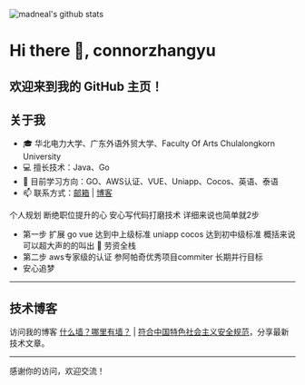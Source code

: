 <!--
**connorzhangyu/connorzhangyu** is a ✨ _special_ ✨ repository because its `README.md` (this file) appears on your GitHub profile.
Here are some ideas to get you started:
- 🔭 I’m currently working on ...
- 🌱 I’m currently learning ...
- 👯 I’m looking to collaborate on ...
- 🤔 I’m looking for help with ...
- 💬 Ask me about ...
- 📫 How to reach me: ...
- 😄 Pronouns: ...
- ⚡ Fun fact: ...
# Hi there 👋
-->
![madneal's github stats](https://github-readme-stats.vercel.app/api?username=connorzhangyu&show_icons=true&theme=radical)
# Hi there 👋, connorzhangyu
欢迎来到我的 GitHub 主页！
---
## 关于我
- 🎓 华北电力大学、广东外语外贸大学、<span title="朱拉隆功大学艺术学院">Faculty Of Arts Chulalongkorn University</span>
- 💻 擅长技术：Java、Go
- 🌱 目前学习方向：GO、AWS认证、VUE、Uniapp、Cocos、英语、泰语
- 📫 联系方式：[邮箱](mailto:connor@tosa.team) | [博客](https://tosa.team)

个人规划  断绝职位提升的心 安心写代码打磨技术 详细来说也简单就2步
- 第一步 扩展 go vue 达到中上级标准 uniapp cocos 达到初中级标准 概括来说 可以超大声的的叫出 🔭 劳资全栈
- 第二步 aws专家级的认证 参阿帕奇优秀项目commiter 长期并行目标
- 安心追梦
---
<!--
## 我的开源项目
| 项目名称          | 简介                             | 链接                                      |
|------------------|--------------------------------|-----------------------------------------|
| Project A        | Go Web 框架示例项目             | https://github.com/yourusername/project-a |
| Project B        | 云原生自动化脚本集合             | https://github.com/yourusername/project-b |
---
-->
## 技术博客
访问我的博客 [什么墙？哪里有墙？](https://tosa.team) | [符合中国特色社会主义安全规范](https://connorzhangyu.com)，分享最新技术文章。

---
感谢你的访问，欢迎交流！
